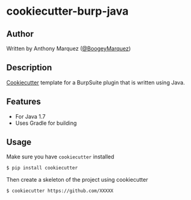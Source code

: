 # cookiecutter-burp-java

## Author

Written by Anthony Marquez ([@BoogeyMarquez](https://twitter.com/boogeymarquez))

## Description

[Cookiecutter](https://github.com/audreyr/cookiecutter) template for a BurpSuite
plugin that is written using Java.

## Features

- For Java 1.7
- Uses Gradle for building

## Usage

Make sure you have `cookiecutter` installed

```bash
$ pip install cookiecutter
```

Then create a skeleton of the project using cookiecutter

```bash
$ cookiecutter https://github.com/XXXXX
```
